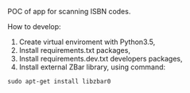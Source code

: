 POC of app for scanning ISBN codes.

How to develop:

1) Create virtual enviroment with Python3.5,
2) Install requirements.txt packages,
3) Install requirements.dev.txt developers packages,
4) Install external ZBar library, using command:

```
sudo apt-get install libzbar0
```
